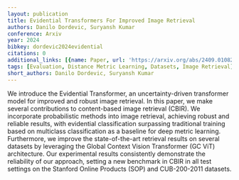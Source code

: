 ```yaml
---
layout: publication
title: Evidential Transformers For Improved Image Retrieval
authors: Danilo Dordevic, Suryansh Kumar
conference: Arxiv
year: 2024
bibkey: dordevic2024evidential
citations: 0
additional_links: [{name: Paper, url: 'https://arxiv.org/abs/2409.01082'}]
tags: [Evaluation, Distance Metric Learning, Datasets, Image Retrieval]
short_authors: Danilo Dordevic, Suryansh Kumar
---
```

We introduce the Evidential Transformer, an uncertainty-driven transformer
model for improved and robust image retrieval. In this paper, we make several
contributions to content-based image retrieval (CBIR). We incorporate
probabilistic methods into image retrieval, achieving robust and reliable
results, with evidential classification surpassing traditional training based
on multiclass classification as a baseline for deep metric learning.
Furthermore, we improve the state-of-the-art retrieval results on several
datasets by leveraging the Global Context Vision Transformer (GC ViT)
architecture. Our experimental results consistently demonstrate the reliability
of our approach, setting a new benchmark in CBIR in all test settings on the
Stanford Online Products (SOP) and CUB-200-2011 datasets.
